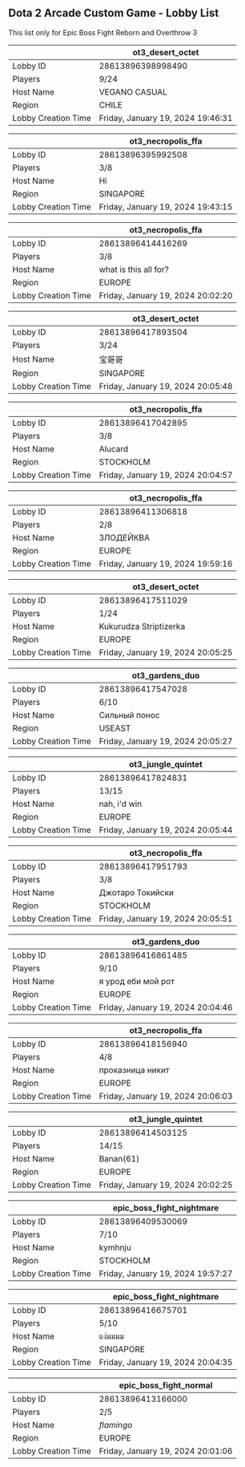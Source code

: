 ## Dota 2 Arcade Custom Game - Lobby List

This list only for Epic Boss Fight Reborn and Overthrow 3

|  | ot3_desert_octet |
| ------ | ------ |
| Lobby ID | 28613896398998490 |
| Players | 9/24 |
| Host Name | VEGANO CASUAL |
| Region | CHILE |
| Lobby Creation Time | Friday, January 19, 2024 19:46:31 |


|  | ot3_necropolis_ffa |
| ------ | ------ |
| Lobby ID | 28613896395992508 |
| Players | 3/8 |
| Host Name | Hi |
| Region | SINGAPORE |
| Lobby Creation Time | Friday, January 19, 2024 19:43:15 |


|  | ot3_necropolis_ffa |
| ------ | ------ |
| Lobby ID | 28613896414416269 |
| Players | 3/8 |
| Host Name | what is this all for? |
| Region | EUROPE |
| Lobby Creation Time | Friday, January 19, 2024 20:02:20 |


|  | ot3_desert_octet |
| ------ | ------ |
| Lobby ID | 28613896417893504 |
| Players | 3/24 |
| Host Name | 宝哥哥 |
| Region | SINGAPORE |
| Lobby Creation Time | Friday, January 19, 2024 20:05:48 |


|  | ot3_necropolis_ffa |
| ------ | ------ |
| Lobby ID | 28613896417042895 |
| Players | 3/8 |
| Host Name | Alucard |
| Region | STOCKHOLM |
| Lobby Creation Time | Friday, January 19, 2024 20:04:57 |


|  | ot3_necropolis_ffa |
| ------ | ------ |
| Lobby ID | 28613896411306818 |
| Players | 2/8 |
| Host Name | ЗЛОДЕЙКВА |
| Region | EUROPE |
| Lobby Creation Time | Friday, January 19, 2024 19:59:16 |


|  | ot3_desert_octet |
| ------ | ------ |
| Lobby ID | 28613896417511029 |
| Players | 1/24 |
| Host Name | Kukurudza Striptizerka |
| Region | EUROPE |
| Lobby Creation Time | Friday, January 19, 2024 20:05:25 |


|  | ot3_gardens_duo |
| ------ | ------ |
| Lobby ID | 28613896417547028 |
| Players | 6/10 |
| Host Name | Сильный понос |
| Region | USEAST |
| Lobby Creation Time | Friday, January 19, 2024 20:05:27 |


|  | ot3_jungle_quintet |
| ------ | ------ |
| Lobby ID | 28613896417824831 |
| Players | 13/15 |
| Host Name | nah, i'd win |
| Region | EUROPE |
| Lobby Creation Time | Friday, January 19, 2024 20:05:44 |


|  | ot3_necropolis_ffa |
| ------ | ------ |
| Lobby ID | 28613896417951793 |
| Players | 3/8 |
| Host Name | Джотаро Токийски |
| Region | STOCKHOLM |
| Lobby Creation Time | Friday, January 19, 2024 20:05:51 |


|  | ot3_gardens_duo |
| ------ | ------ |
| Lobby ID | 28613896416861485 |
| Players | 9/10 |
| Host Name | я урод еби мой рот |
| Region | EUROPE |
| Lobby Creation Time | Friday, January 19, 2024 20:04:46 |


|  | ot3_necropolis_ffa |
| ------ | ------ |
| Lobby ID | 28613896418156940 |
| Players | 4/8 |
| Host Name | проказница никит |
| Region | EUROPE |
| Lobby Creation Time | Friday, January 19, 2024 20:06:03 |


|  | ot3_jungle_quintet |
| ------ | ------ |
| Lobby ID | 28613896414503125 |
| Players | 14/15 |
| Host Name | Banan(61) |
| Region | EUROPE |
| Lobby Creation Time | Friday, January 19, 2024 20:02:25 |


|  | epic_boss_fight_nightmare |
| ------ | ------ |
| Lobby ID | 28613896409530069 |
| Players | 7/10 |
| Host Name | kymhnju |
| Region | STOCKHOLM |
| Lobby Creation Time | Friday, January 19, 2024 19:57:27 |


|  | epic_boss_fight_nightmare |
| ------ | ------ |
| Lobby ID | 28613896416675701 |
| Players | 5/10 |
| Host Name | แง่มมมม |
| Region | SINGAPORE |
| Lobby Creation Time | Friday, January 19, 2024 20:04:35 |


|  | epic_boss_fight_normal |
| ------ | ------ |
| Lobby ID | 28613896413166000 |
| Players | 2/5 |
| Host Name | _flamingo_ |
| Region | EUROPE |
| Lobby Creation Time | Friday, January 19, 2024 20:01:06 |



